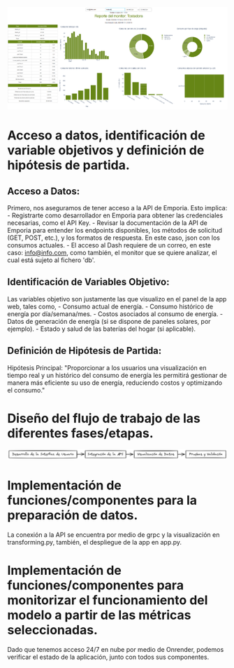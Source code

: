 ![docs/esquema.png](docs/image.png)

# Acceso a datos, identificación de variable objetivos y definición de hipótesis de partida.

## Acceso a Datos:
Primero, nos aseguramos de tener acceso a la API de Emporia. Esto implica:
    - Registrarte como desarrollador en Emporia para obtener las credenciales necesarias, como el API Key.
    - Revisar la documentación de la API de Emporia para entender los endpoints disponibles, los métodos de solicitud (GET, POST, etc.), y los formatos de respuesta. En este caso, json con los consumos actuales.
    - El acceso al Dash requiere de un correo, en este caso: info@info.com, como también, el monitor que se quiere analizar, el cual está sujeto al fichero 'db'.
    
## Identificación de Variables Objetivo:
Las variables objetivo son justamente las que visualizo en el panel de la app web, tales como,
    - Consumo actual de energía.
    - Consumo histórico de energía por día/semana/mes.
    - Costos asociados al consumo de energía.
    - Datos de generación de energía (si se dispone de paneles solares, por ejemplo).
    - Estado y salud de las baterías del hogar (si aplicable).

## Definición de Hipótesis de Partida:
Hipótesis Principal: "Proporcionar a los usuarios una visualización en tiempo real y un histórico del consumo de energía les permitirá gestionar de manera más eficiente su uso de energía, reduciendo costos y optimizando el consumo."


# Diseño del flujo de trabajo de las diferentes fases/etapas.
![docs/esquema.png](docs/esquema.png)


# Implementación de funciones/componentes para la preparación de datos.
La conexión a la API se encuentra por medio de grpc y la visualización en transforming.py, también, el despliegue de la app en app.py.


# Implementación de funciones/componentes para monitorizar el funcionamiento del modelo a partir de las métricas seleccionadas.
Dado que tenemos acceso 24/7 en nube por medio de Onrender, podemos verificar el estado de la aplicación, junto con todos sus componentes.